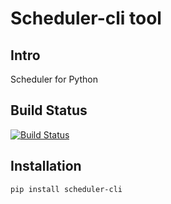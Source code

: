 Scheduler-cli tool
================================
Intro
-----
Scheduler for Python


Build Status
-----------------
[![Build Status](https://travis-ci.org/jil8885/scheduler-cli.svg?branch=master)](https://travis-ci.org/jil8885/scheduler-cli)

Installation
-----------------

	pip install scheduler-cli

